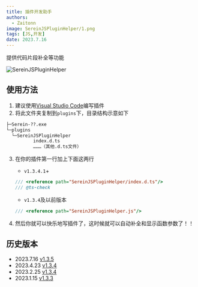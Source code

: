 ```yaml
---
title: 插件开发助手
authors: 
  - Zaitonn
image: SereinJSPluginHelper/1.png
tags: [JS,开发]
date: 2023.7.16
---
```


提供代码片段补全等功能

<!--truncate-->

![SereinJSPluginHelper](/img/SereinJSPluginHelper/1.png)

## 使用方法

1. 建议使用[Visual Studio Code](https://code.visualstudio.com/)编写插件
2. 将此文件夹复制到`plugins`下，目录结构示意如下

  ```txt
  ├─Serein-??.exe
  └─plugins
    └─SereinJSPluginHelper
            index.d.ts
            ………（其他.d.ts文件）
  ```

3. 在你的插件第一行加上下面这两行
     - `v1.3.4.1`+

      ```js
      /// <reference path="SereinJSPluginHelper/index.d.ts"/>
      /// @ts-check
      ```
     - `v1.3.4`及以前版本
      ```js
      /// <reference path="SereinJSPluginHelper.js"/>
      ```

4. 然后你就可以快乐地写插件了，这时候就可以自动补全和显示函数参数了！！

## 历史版本

- 2023.7.16 [v1.3.5](https://github.com/Zaitonn/Serein-Docs/releases/tag/SereinJSPluginHelper)
- 2023.4.23 [v1.3.4](https://github.com/Zaitonn/Serein-Docs/releases/tag/SereinJSPluginHelper)
- 2023.2.25 [v1.3.4](https://download.serein.cc/https://raw.githubusercontent.com/Zaitonn/Serein-Docs/5bf23e0c3666087a1faca1ada4064781b9d50c20/JS/SereinJSPluginHelper/v1.3.4/SereinJSPluginHelper.js?download)
- 2023.1.15 [v1.3.3](https://download.serein.cc/https://raw.githubusercontent.com/Zaitonn/Serein-Docs/5bf23e0c3666087a1faca1ada4064781b9d50c20/JS/SereinJSPluginHelper/v1.3.3/SereinJSPluginHelper.js?download)
